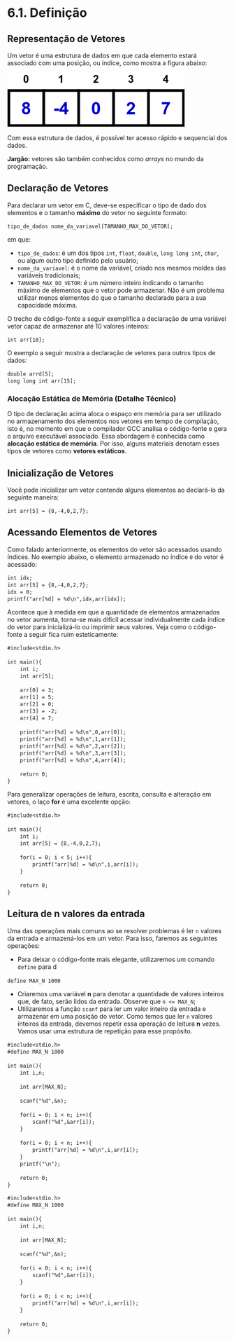 # 6.1. Definição

## Representação de Vetores

Um vetor é uma estrutura de dados em que cada elemento estará associado com uma posição, ou índice, como mostra a figura abaixo:

![arrays](images/arrays2.png)

Com essa estrutura de dados, é possível ter acesso rápido e sequencial dos dados.

**Jargão:** vetores são também conhecidos como *arrays* no mundo da programação.

## Declaração de Vetores

Para declarar um vetor em C, deve-se especificar o tipo de dado dos elementos e o tamanho **máximo** do vetor no seguinte formato:

```
tipo_de_dados nome_da_variavel[TAMANHO_MAX_DO_VETOR];
```

em que:

- ```tipo_de_dados```: é um dos tipos ```int```, ```float```, ```double```, ```long long int```, ```char```, ou algum outro tipo definido pelo usuário;
- ```nome_da_variavel```: é o nome da variável, criado nos mesmos moldes das variáveis tradicionais;
- ```TAMANHO_MAX_DO_VETOR```: é um número inteiro indicando o tamanho máximo de elementos que o vetor pode armazenar. Não é um problema utilizar menos elementos do que o tamanho declarado para a sua capacidade máxima.

O trecho de código-fonte a seguir exemplifica a declaração de uma variável vetor capaz de armazenar até 10 valores inteiros:

```
int arr[10];
```

O exemplo a seguir mostra a declaração de vetores para outros tipos de dados:

```
double arrd[5];
long long int arr[15];
```

### Alocação Estática de Memória (Detalhe Técnico)

O tipo de declaração acima aloca o espaço em memória para ser utilizado no armazenamento dos elementos nos vetores em tempo de compilação, isto é, no momento em que o compilador GCC analisa o código-fonte e gera o arquivo executável associado. Essa abordagem é conhecida como **alocação estática de memória**. Por isso, alguns materiais denotam esses tipos de vetores como **vetores estáticos**.

## Inicialização de Vetores

Você pode inicializar um vetor contendo alguns elementos ao declará-lo da seguinte maneira:

```
int arr[5] = {8,-4,0,2,7};
```

## Acessando Elementos de Vetores

Como falado anteriormente, os elementos do vetor são acessados usando índices. No exemplo abaixo, o elemento armazenado no índice ```0``` do vetor é acessado:

```
int idx;
int arr[5] = {8,-4,0,2,7};
idx = 0;
printf("arr[%d] = %d\n",idx,arr[idx]);
```

Acontece que à medida em que a quantidade de elementos armazenados no vetor aumenta, torna-se mais difícil acessar individualmente cada índice do vetor para inicializá-lo ou imprimir seus valores. Veja como o código-fonte a seguir fica ruim esteticamente:

```
#include<stdio.h>

int main(){
    int i;
    int arr[5];

    arr[0] = 3;
    arr[1] = 5;
    arr[2] = 0;
    arr[3] = -2;
    arr[4] = 7;

    printf("arr[%d] = %d\n",0,arr[0]);
    printf("arr[%d] = %d\n",1,arr[1]);
    printf("arr[%d] = %d\n",2,arr[2]);
    printf("arr[%d] = %d\n",3,arr[3]);
    printf("arr[%d] = %d\n",4,arr[4]);

    return 0;
}
```

Para generalizar operações de leitura, escrita, consulta e alteração em vetores, o laço **for** é uma excelente opção:

```
#include<stdio.h>

int main(){
    int i;
    int arr[5] = {8,-4,0,2,7};

    for(i = 0; i < 5; i++){
        printf("arr[%d] = %d\n",i,arr[i]);
    }

    return 0;
}
```

## Leitura de n valores da entrada

Uma das operações mais comuns ao se resolver problemas é ler ```n``` valores da entrada e armazená-los em um vetor. Para isso, faremos as seguintes operações:

- Para deixar o código-fonte mais elegante, utilizaremos um comando ```define``` para d

```define MAX_N 1000```

- Criaremos uma variável **n** para denotar a quantidade de valores inteiros que, de fato, serão lidos da entrada. Observe que ```n <= MAX_N```;
- Utilizaremos a função ```scanf``` para ler um valor inteiro da entrada e armazenar em uma posição do vetor. Como temos que ler ```n``` valores inteiros da entrada, devemos repetir essa operação de leitura **n** vezes. Vamos usar uma estrutura de repetição para esse propósito.

```
#include<stdio.h>
#define MAX_N 1000

int main(){
    int i,n;

    int arr[MAX_N];

    scanf("%d",&n);

    for(i = 0; i < n; i++){
        scanf("%d",&arr[i]);
    }
    
    for(i = 0; i < n; i++){
        printf("arr[%d] = %d\n",i,arr[i]);
    }
    printf("\n");

    return 0;
}
```


```
#include<stdio.h>
#define MAX_N 1000

int main(){
    int i,n;

    int arr[MAX_N];

    scanf("%d",&n);

    for(i = 0; i < n; i++){
        scanf("%d",&arr[i]);
    }
    
    for(i = 0; i < n; i++){
        printf("arr[%d] = %d\n",i,arr[i]);
    }

    return 0;
}
```





